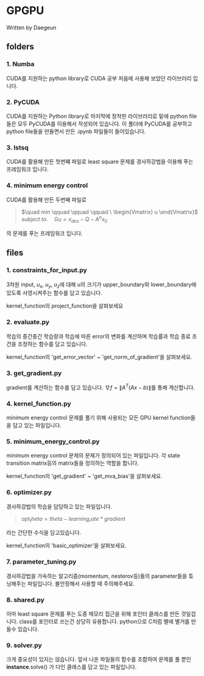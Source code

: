 # GPGPU
Written by Daegeun

## folders
### 1. Numba
CUDA를 지원하는 python library로 CUDA 공부 처음에 사용해 보았던 라이브러리 입니다.

### 2. PyCUDA
CUDA를 지원하는 Python library로 마지막에 정착한 라이브러리로 밑에 python file들은 모두 PyCUDA를 이용해서 작성되어 있습니다. 
이 폴더에 PyCUDA를 공부하고 python file들을 만들면서 만든 .ipynb 파일들이 들어있습니다.

### 3. lstsq
CUDA를 활용해 만든 첫번쨰 파일로 least square 문제를 경사하강법을 이용해 푸는 프레임워크 입니다.

### 4. minimum energy control
CUDA를 활용해 만든 두번째 파일로 
> $\quad min \qquad \qquad \qquad \ \begin{Vmatrix} u \end{Vmatrix}$ <br> 
> $subject\ to.\quad Gu = x_{des} - Q - A^nx_0$ <br> 

의 문제를 푸는 프레임워크 입니다.

## files
### 1. constraints_for_input.py
3차원 input, $u_x$, $u_y$, $u_z$에 대해 u의 크기가 upper_boundary와 lower_boundary에 있도록 사영시켜주는 함수를 담고 있습니다.

kernel_function의 project_function을 살펴보세요

### 2. evaluate.py
학습의 중간중간 학습량과 학습에 따른 error의 변화를 계산하며 학습률과 학습 종료 조건을 조정하는 함수를 담고 있습니다.

kernel_function의 'get_error_vector' ~ 'get_norm_of_gradient'을 살펴보세요.

### 3. get_gradient.py
gradient를 계산하는 함수를 담고 있습니다. $\nabla f = \lVert A^T(Ax - b) \rVert$를 통해 계산합니다.

### 4. kernel_function.py
minimum energy control 문제를 풀기 위해 사용되는 모든 GPU kernel function들을 담고 있는 파일입니다.

### 5. minimum_energy_control.py
minimum energy control 문제의 문제가 정의되어 있는 파일입니다. 각 state transition matrix등의 matrix들을 정의하는 역할을 합니다.

kernel_function의 'get_gradient' ~ 'get_mva_bias'을 살펴보세요.

### 6. optimizer.py
경사하강법의 학습을 담당하고 있는 파일입니다. 
>$opt_theta = theta - learning_rate * gradient$<br>

라는 간단한 수식을 담고있습니다.

kernel_function의 'basic_optimizer'을 살펴보세요.

### 7. parameter_tuning.py
경사하강법을 가속하는 알고리즘(momentum, nesterov등)들의 parameter들을 튜닝해주는 파일입니다. 불안정해서 사용할 때 주의해주세요.

### 8. shared.py
아마 least square 문제를 푸는 도중 메모리 접근을 위해 포인터 클래스를 만든 것일겁니다.
class를 포인터로 쓰는건 상당히 유용합니다.
python으로 C처럼 별에 별거를 만들수 있습니다.

### 9. solver.py
크게 중요성이 있지는 않습니다. 앞서 나온 파일들의 함수를 조합하여 문제를 풀 뿐인 __instance__.solve() 가 다인 클래스를 담고 있는 파일입니다.

